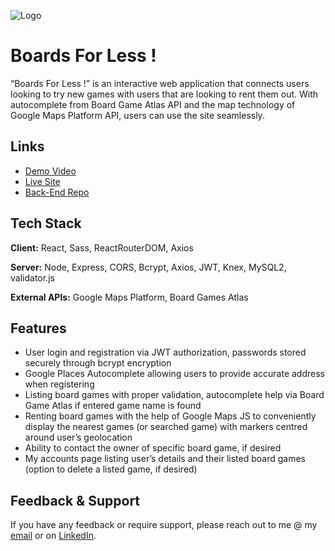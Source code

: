 ![Logo](https://i.imgur.com/ByC9Noq.png)

# Boards For Less !

“Boards For Less !” is an interactive web application that connects users looking to try new 
games with users that are looking to rent them out. With autocomplete from Board Game Atlas 
API and the map technology of Google Maps Platform API, users can use the site seamlessly.

## Links

- [Demo Video](https://youtu.be/VIrHKbnix7M)
- [Live Site](https://boards-for-less.netlify.app/)
- [Back-End Repo](https://github.com/m-sekander/boards-for-less-server)

## Tech Stack

**Client:** React, Sass, ReactRouterDOM, Axios

**Server:** Node, Express, CORS, Bcrypt, Axios, JWT, Knex, MySQL2, validator.js

**External APIs:** Google Maps Platform, Board Games Atlas

## Features

- User login and registration via JWT authorization, passwords stored securely through bcrypt encryption
- Google Places Autocomplete allowing users to provide accurate address when registering
- Listing board games with proper validation, autocomplete help via Board Game Atlas if entered game name is found
- Renting board games with the help of Google Maps JS to conveniently display the nearest games (or searched game) with markers centred around user’s geolocation
- Ability to contact the owner of specific board game, if desired
- My accounts page listing user’s details and their listed board games (option to delete a listed game, if desired)

## Feedback & Support

If you have any feedback or require support, please reach out to me @ my [email](moinuddin8510@gmail.com) or on [LinkedIn](https://www.linkedin.com/in/moinsekander/).

